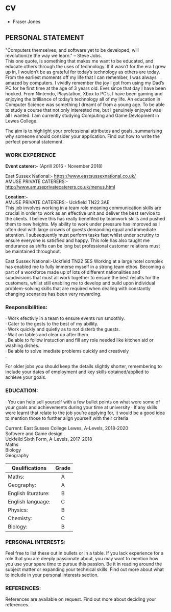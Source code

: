 # cv
- Fraser Jones
  
## PERSONAL STATEMENT
"Computers themselves, and software yet to be developed, will revolutionize the way we learn." – Steve Jobs. <br/> 
This one quote, is something that makes me want to be educated, and educate others through the uses of technology. If it wasn’t for the era I grew up in, I wouldn’t be as grateful for today’s technology as others are today. From the earliest moments off my life that I can remember, I was always amazed by computers. I vividly remember the joy I got from using my Dad’s PC for he first time at the age of 3 years old. Ever since that day I have been hooked. From Nintendo, Playstation, Xbox to PC’s, I have been gaming and enjoying the brilliance of today’s technology all of my life. An education in Computer Science was something I dreamt of from a young age. To be able to study a course that not only interested me, but I genuinely enjoyed was all I wanted. I am currently studying Computing and Game Devlopment in Lewes College.
 
The aim is to highlight your professional attributes and goals, summarising why someone should consider your application. Find out how to write the perfect personal statement.
 
 
### WORK EXPERIENCE
 


**Event caterer:-** (Aprill 2016 - November 2018)

 East Sussex National:- https://www.eastsussexnational.co.uk/  <br/>
 AMUSE PRIVATE CATERERS:- http://www.amuseprivatecaterers.co.uk/menus.html

**Location:-**  
 AMUSE PRIVATE CATERERS:- Uckfield TN22 3AE <br/>
 This job involves working in a team role meaning communication skills are crucial in order to work as an effective unit and deliver the best service to the clients. I believe this has really benefited by teamwork skills and pushed them to new heights. My ability to work under pressure has improved as I often deal with large crowds of guests demanding equal and immediate attention. I subsequently must perform tasks fast whilst under scrutiny to ensure everyone is satisfied and happy. This role has also taught me endurance as shifts can be long but professional customer relations must be maintained throughout. <br/>

 East Sussex National:-Uckfield TN22 5ES
  Working at a large hotel complex has enabled me to fully immerse myself in a strong team ethos. Becoming a part of a workforce made up of lots of different nationalities and subdivisions that must all work together to ensure the best results for the customers, whilst still enabling me to develop and build upon individual problem-solving skills that are required when dealing with constantly changing scenarios has been very rewarding.  <br/>



### Responsibilities:
 
·         Work efectivly in a team to ensure events run smoothly.  <br/>
·         Cater to the gests to the best of my abillity.  <br/>
·         Work quickly and quietly as to not disterb the guests. <br/>
·         Wait on tables and clear up after them. <br/>
.         Be able to follow instuction and fill any role needed like kitchen aid or washing dishes. <br/>
·         Be able to solve imediate problems quickly and creatively <br/>
.         
 
 
For older jobs you should keep the details slightly shorter, remembering to include your dates of employment and key skills obtained/applied to achieve your goals.
  
 
### EDUCATION:

·         You can help sell yourself with a few bullet points on what were some of your goals and achievements during your time at university
·         If any skills were learnt that relate to the job you’re applying for, it would be a good idea to mention those to further align yourself with their criteria
 
Current: East Sussex College Lewes, A-Levels, 2018-2020 <br/>
Softwere and Game design <br/>
Uckfeild Sixth Form, A-Levels, 2017-2018  <br/>
Maths <br/>
Biology <br/>
Geography <br/>

| Qaulifications     | Grade         |
| ------------------ |:-------------:|
| Maths:             | A             |
| Geography:         | A             |
| English liturature:| B             |
| English language:  | C             |
| Physics:           | B             |
| Chemisty:          | C             |
| Biology:           | B             |
 
 
### PERSONAL INTERESTS:
Feel free to list these out in bullets or in a table. If you lack experience for a role that you are deeply passionate about, you may want to mention how you use your spare time to pursue this passion. Be it in reading around the subject matter or expanding your technical skills. Find out more about what to include in your personal interests section.
 
 
### REFERENCES:
 
References are available on request. Find out more about deciding your references.

